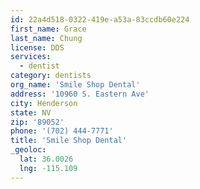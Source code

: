 ```yaml
---
id: 22a4d518-0322-419e-a53a-83ccdb60e224
first_name: Grace
last_name: Chung
license: DDS
services:
  - dentist
category: dentists
org_name: 'Smile Shop Dental'
address: '10960 S. Eastern Ave'
city: Henderson
state: NV
zip: '89052'
phone: '(702) 444-7771'
title: 'Smile Shop Dental'
_geoloc:
  lat: 36.0026
  lng: -115.109
---
```

